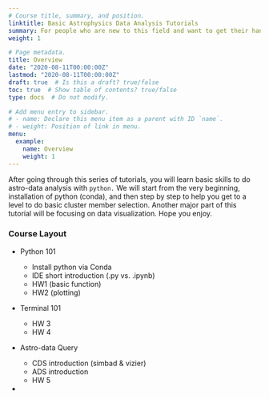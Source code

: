 ```yaml
---
# Course title, summary, and position.
linktitle: Basic Astrophysics Data Analysis Tutorials
summary: For people who are new to this field and want to get their hands dirty ASAP (e.g., summer intern, lab newcomers).
weight: 1

# Page metadata.
title: Overview
date: "2020-08-11T00:00:00Z"
lastmod: "2020-08-11T00:00:00Z"
draft: true  # Is this a draft? true/false
toc: true  # Show table of contents? true/false
type: docs  # Do not modify.

# Add menu entry to sidebar.
# - name: Declare this menu item as a parent with ID `name`.
# - weight: Position of link in menu.
menu:
  example:
    name: Overview
    weight: 1
---
```


After going through this series of tutorials, you will learn basic skills to do astro-data analysis with `python.` We will start from the very beginning, installation of python (conda), and then step by step to help you get to a level to do basic cluster member selection. Another major part of this tutorial will be focusing on data visualization. Hope you enjoy.

### Course Layout
* Python 101
    * Install python via Conda
    * IDE short introduction (.py vs. .ipynb)
    * HW1 (basic function)
    * HW2 (plotting)

* Terminal 101
    * HW 3
    * HW 4

* Astro-data Query
    * CDS introduction (simbad & vizier)
    * ADS introduction
    * HW 5

* 
